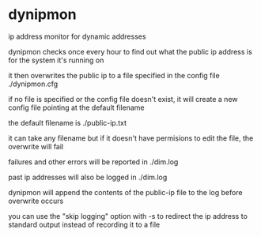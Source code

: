 # dynipmon
ip address monitor for dynamic addresses

dynipmon checks once every hour to find out what the public ip address is for the system it's running on

it then overwrites the public ip to a file specified in the config file ./dynipmon.cfg

if no file is specified or the config file doesn't exist, it will create a new config file pointing at the default filename

the default filename is ./public-ip.txt

it can take any filename but if it doesn't have permisions to edit the file, the overwrite will fail

failures and other errors will be reported in ./dim.log

past ip addresses will also be logged in ./dim.log

dynipmon will append the contents of the public-ip file to the log before overwrite occurs

you can use the "skip logging" option with -s to redirect the ip address to standard output instead of recording it to a file

